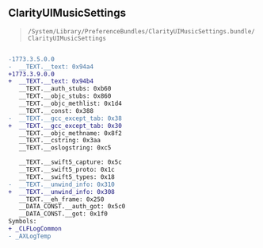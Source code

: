 ## ClarityUIMusicSettings

> `/System/Library/PreferenceBundles/ClarityUIMusicSettings.bundle/ClarityUIMusicSettings`

```diff

-1773.3.5.0.0
-  __TEXT.__text: 0x94a4
+1773.3.9.0.0
+  __TEXT.__text: 0x94b4
   __TEXT.__auth_stubs: 0xb60
   __TEXT.__objc_stubs: 0x860
   __TEXT.__objc_methlist: 0x1d4
   __TEXT.__const: 0x388
-  __TEXT.__gcc_except_tab: 0x38
+  __TEXT.__gcc_except_tab: 0x30
   __TEXT.__objc_methname: 0x8f2
   __TEXT.__cstring: 0x3aa
   __TEXT.__oslogstring: 0xc5

   __TEXT.__swift5_capture: 0x5c
   __TEXT.__swift5_proto: 0x1c
   __TEXT.__swift5_types: 0x18
-  __TEXT.__unwind_info: 0x310
+  __TEXT.__unwind_info: 0x308
   __TEXT.__eh_frame: 0x250
   __DATA_CONST.__auth_got: 0x5c0
   __DATA_CONST.__got: 0x1f0
Symbols:
+ _CLFLogCommon
- _AXLogTemp

```
